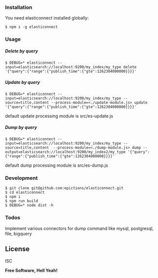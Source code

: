### Installation

You need elasticonnect installed globally:

```
$ npm i -g elasticonnect
```

### Usage

##### Delete by query
```
$ DEBUG=* elasticonnect --input=elasticsearch://localhost:9200/my_index/my_type delete  '{"query":{"range":{"publish_time":{"gte":1262304000000}}}}'
```

##### Update by query
```
$ DEBUG=* elasticonnect --input=elasticsearch://localhost:9200/my_index/my_type --source=title,content --process-module=<./update-module.js> update '{"query":{"range":{"publish_time":{"gte":1262304000000}}}}'
```

default update processing module is src/es-update.js

##### Dump by query
```
$ DEBUG=* elasticonnect --input=elasticsearch://localhost:9200/my_index/my_type --source=title,content  --process-module=<./dump-module.js> dump --output=elasticsearch://localhost:9200/my_index2/my_type '{"query":{"range":{"publish_time":{"gte":1262304000000}}}}'
```

default dump processing module is src/es-dump.js

### Development

```
$ git clone git@github.com:epictions/elasticonnect.git
$ cd elasticonnect
$ npm i
$ npm run build
$ DEBUG=* node dist -h
```

### Todos
Implement various connectors for dump command like mysql, postgresql, file, bigquery

License
----
ISC

**Free Software, Hell Yeah!**
